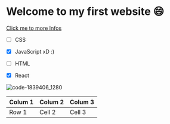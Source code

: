 # Welcome to my first website 😄


[Click me to more Infos](https://google.com)

- [ ] CSS

- [x] JavaScript xD :)
- [ ] HTML
- [x] React

![code-1839406_1280](https://github.com/PhilZa92/First-Repository/assets/147039345/2918a8df-6388-43df-b735-b7591b94097b)


| Colum 1 | Colum 2 | Colum 3 |
|---------|---------|---------|
| Row 1   | Cell 2  | Cell 3  |

